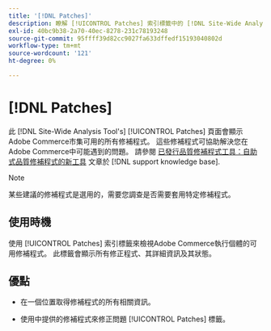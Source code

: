 ```yaml
---
title: '[!DNL Patches]'
description: 瞭解 [!UICONTROL Patches] 索引標籤中的 [!DNL Site-Wide Analysis Tool]，以及何時使用它所帶來的好處。
exl-id: 40bc9b38-2a70-40ec-8278-231c78193248
source-git-commit: 95ffff39d82cc9027fa633dffedf15193040802d
workflow-type: tm+mt
source-wordcount: '121'
ht-degree: 0%

---
```


# [!DNL Patches]

此 [!DNL Site-Wide Analysis Tool's] [!UICONTROL Patches] 頁面會顯示Adobe Commerce市集可用的所有修補程式。 這些修補程式可協助解決您在Adobe Commerce中可能遇到的問題。 請參閱 [已發行品質修補程式工具：自助式品質修補程式的新工具](https://support.magento.com/hc/en-us/articles/360047139492) 文章於 [!DNL support knowledge base].

>[!NOTE]
>
>某些建議的修補程式是選用的，需要您調查是否需要套用特定修補程式。

## 使用時機

使用 [!UICONTROL Patches] 索引標籤來檢視Adobe Commerce執行個體的可用修補程式。 此標籤會顯示所有修正程式、其詳細資訊及其狀態。

## 優點

* 在一個位置取得修補程式的所有相關資訊。

* 使用中提供的修補程式來修正問題 [!UICONTROL Patches] 標籤。
